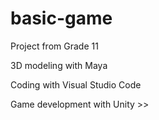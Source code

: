 # basic-game
Project from Grade 11 

3D modeling with Maya

Coding with Visual Studio Code

Game development with Unity >>
